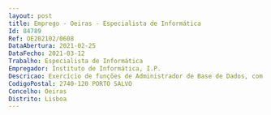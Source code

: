 ```yaml
--- 
layout: post
title: Emprego - Oeiras - Especialista de Informática
Id: 84789
Ref: OE202102/0608
DataAbertura: 2021-02-25
DataFecho: 2021-03-12
Trabalho: Especialista de Informática
Empregador: Instituto de Informática, I.P.
Descricao: Exercício de funções de Administrador de Base de Dados, com as seguintes características • Criar objetos e ambientes, alterar as suas definições, definir acessos e definir utilizadores das bases de dados • Configurar, monitorizar e otimizar a base de dados • Analisar e melhorar as condições de segurança e desempenho da base de dados • Instalar, configurar e manter atualizado o software em utilização neste âmbito • Gerir a capacidade das bases de dados, estimando o espaço necessário e crescimento futuro • Definir, implementar e manter as políticas de backups e recovery das bases de dados • Analisar e resolver incidentes e ou pedidos de serviço • Realizar deployments de dados nos vários ambientes (pré produção, produção, experimental e PCN) • Manter os sistemas Legacy (sistemas em fim de vida) • Participar na avaliação do impacto dos requisitos bem como no desenho técnico detalhado da base de dados • Assegurar a transformação do modelo lógico para modelo físico • Participar com competências na otimização do código SQL • Reorganizar bases de dados • Assegurar o refrescamento dos dados nos vários ambientes • Realizar testes de recuperação de bases de dados • Reinicialização das sequências de bases de dados • Apoiar a monitorização e mitigação erros, no âmbito de Centro de Controlo e Operações (CCO) • Acompanhar e monitorizar o Plano de Segurança do Instituto de Informática, I.P..
CodigoPostal: 2740-120 PORTO SALVO
Concelho: Oeiras
Distrito: Lisboa
--- 
```

